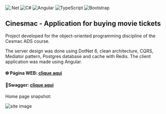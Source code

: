 ![.Net](https://img.shields.io/badge/.NET-5C2D91?style=for-the-badge&logo=.net&logoColor=white) ![C#](https://img.shields.io/badge/c%23-%23239120.svg?style=for-the-badge&logo=c-sharp&logoColor=white) ![Angular](https://img.shields.io/badge/angular-%23DD0031.svg?style=for-the-badge&logo=angular&logoColor=white) ![TypeScript](https://img.shields.io/badge/typescript-%23007ACC.svg?style=for-the-badge&logo=typescript&logoColor=white) ![Bootstrap](https://img.shields.io/badge/bootstrap-%238511FA.svg?style=for-the-badge&logo=bootstrap&logoColor=white)

## Cinesmac - Application for buying movie tickets

Project developed for the object-oriented programming discipline of the Cesmac ADS course.

The server design was done using DotNet 6, clean architecture, CQRS, Mediator pattern, Postgres database and cache with Redis. The client application was made using Angular.

#### 🌐 Página WEB: [clique aqui](https://cinesmac.genesluna.dev/)

#### 🚀Swagger: [clique aqui](https://cinesmac.genesluna.dev/swagger/index.html)

Home page snapshot:

![site image](https://res.cloudinary.com/dxylve8nt/image/upload/c_scale,w_500/v1668702207/Cinesmac/cinesmac.jpg)
